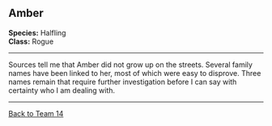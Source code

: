 ## Amber

**Species:** Halfling  
**Class:** Rogue  

---

Sources tell me that Amber did not grow up on the streets. Several family names have been linked to her, most of which were easy to disprove. Three names remain that require further investigation before I can say with certainty who I am dealing with.

---

[Back to Team 14](./index.md)

